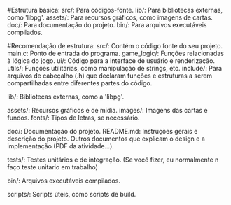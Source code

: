 #Estrutura básica:
src/: Para códigos-fonte.
lib/: Para bibliotecas externas, como 'libpg'.
assets/: Para recursos gráficos, como imagens de cartas.
doc/: Para documentação do projeto.
bin/: Para arquivos executáveis compilados.

#Recomendação de estrutura:
src/: Contém o código fonte do seu projeto.
	main.c: Ponto de entrada do programa.
	game_logic/: Funções relacionadas à lógica do jogo.
	ui/: Código para a interface de usuário e renderização.
	utils/: Funções utilitárias, como manipulação de strings, etc.
	include/: Para arquivos de cabeçalho (.h) que declaram funções e estruturas a serem compartilhadas entre diferentes partes do código.

lib/: Bibliotecas externas, como a 'libpg'.

assets/: Recursos gráficos e de mídia.
	images/: Imagens das cartas e fundos.
	fonts/: Tipos de letras, se necessário.

doc/: Documentação do projeto.
	README.md: Instruções gerais e descrição do projeto.
	Outros documentos que explicam o design e a implementação (PDF da atividade...).

tests/: Testes unitários e de integração. (Se você fizer, eu normalmente n faço teste unitario em trabalho)

bin/: Arquivos executáveis compilados.

scripts/: Scripts úteis, como scripts de build.
